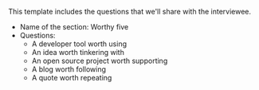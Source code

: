 This template includes the questions that we'll share with the interviewee.

- Name of the section: Worthy five
- Questions:
  - A developer tool worth using
  - An idea worth tinkering with
  - An open source project worth supporting
  - A blog worth following
  - A quote worth repeating